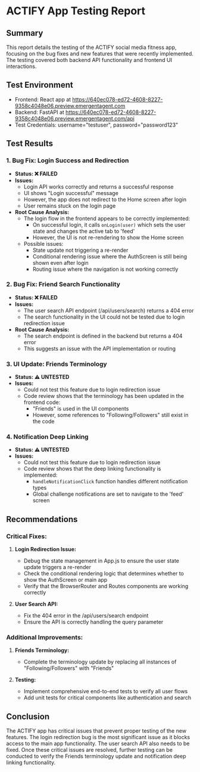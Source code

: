 # ACTIFY App Testing Report

## Summary
This report details the testing of the ACTIFY social media fitness app, focusing on the bug fixes and new features that were recently implemented. The testing covered both backend API functionality and frontend UI interactions.

## Test Environment
- Frontend: React app at https://640ec078-ed72-4608-8227-9358c4048e06.preview.emergentagent.com
- Backend: FastAPI at https://640ec078-ed72-4608-8227-9358c4048e06.preview.emergentagent.com/api
- Test Credentials: username="testuser", password="password123"

## Test Results

### 1. Bug Fix: Login Success and Redirection
- **Status: ❌ FAILED**
- **Issues:**
  - Login API works correctly and returns a successful response
  - UI shows "Login successful" message
  - However, the app does not redirect to the Home screen after login
  - User remains stuck on the login page
- **Root Cause Analysis:**
  - The login flow in the frontend appears to be correctly implemented:
    - On successful login, it calls `onLogin(user)` which sets the user state and changes the active tab to 'feed'
    - However, the UI is not re-rendering to show the Home screen
  - Possible issues:
    - State update not triggering a re-render
    - Conditional rendering issue where the AuthScreen is still being shown even after login
    - Routing issue where the navigation is not working correctly

### 2. Bug Fix: Friend Search Functionality
- **Status: ❌ FAILED**
- **Issues:**
  - The user search API endpoint (/api/users/search) returns a 404 error
  - The search functionality in the UI could not be tested due to login redirection issue
- **Root Cause Analysis:**
  - The search endpoint is defined in the backend but returns a 404 error
  - This suggests an issue with the API implementation or routing

### 3. UI Update: Friends Terminology
- **Status: ⚠️ UNTESTED**
- **Issues:**
  - Could not test this feature due to login redirection issue
  - Code review shows that the terminology has been updated in the frontend code:
    - "Friends" is used in the UI components
    - However, some references to "Following/Followers" still exist in the code

### 4. Notification Deep Linking
- **Status: ⚠️ UNTESTED**
- **Issues:**
  - Could not test this feature due to login redirection issue
  - Code review shows that the deep linking functionality is implemented:
    - `handleNotificationClick` function handles different notification types
    - Global challenge notifications are set to navigate to the 'feed' screen

## Recommendations

### Critical Fixes:
1. **Login Redirection Issue:**
   - Debug the state management in App.js to ensure the user state update triggers a re-render
   - Check the conditional rendering logic that determines whether to show the AuthScreen or main app
   - Verify that the BrowserRouter and Routes components are working correctly

2. **User Search API:**
   - Fix the 404 error in the /api/users/search endpoint
   - Ensure the API is correctly handling the query parameter

### Additional Improvements:
1. **Friends Terminology:**
   - Complete the terminology update by replacing all instances of "Following/Followers" with "Friends"

2. **Testing:**
   - Implement comprehensive end-to-end tests to verify all user flows
   - Add unit tests for critical components like authentication and search

## Conclusion
The ACTIFY app has critical issues that prevent proper testing of the new features. The login redirection bug is the most significant issue as it blocks access to the main app functionality. The user search API also needs to be fixed. Once these critical issues are resolved, further testing can be conducted to verify the Friends terminology update and notification deep linking functionality.
